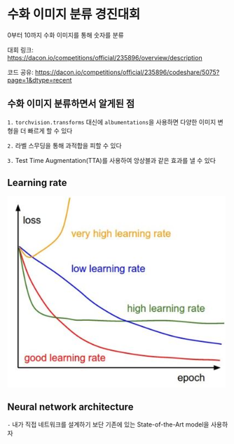 # 수화 이미지 분류 경진대회

0부터 10까지 수화 이미지를 통해 숫자를 분류

대회 링크: https://dacon.io/competitions/official/235896/overview/description

코드 공유: https://dacon.io/competitions/official/235896/codeshare/5075?page=1&dtype=recent

## 수화 이미지 분류하면서 알게된 점

`1.` `torchvision.transforms` 대신에 `albumentations`을 사용하면 다양한 이미지 변형을 더 빠르게 할 수 있다

`2.` 라벨 스무딩을 통해 과적합을 피할 수 있다

`3.` Test Time Augmentation(TTA)를 사용하여 앙상블과 같은 효과를 낼 수 있다

## Learning rate

![](https://github.com/Jaesu26/Dacon-Basic/blob/main/%EC%88%98%ED%99%94%EC%9D%B4%EB%AF%B8%EC%A7%80-%EB%B6%84%EB%A5%98/learning_rate.png)

## Neural network architecture

`-` 내가 직접 네트워크를 설계하기 보단 기존에 있는 State-of-the-Art model을 사용하자
